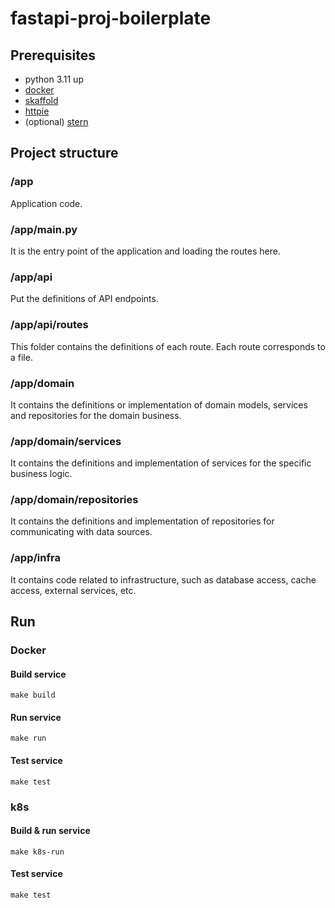 # fastapi-proj-boilerplate

## Prerequisites
- python 3.11 up
- [docker](https://docs.docker.com/desktop/install/mac-install/)
- [skaffold](https://skaffold.dev/)
- [httpie](https://httpie.io/docs/cli/installation)
- (optional) [stern](https://github.com/stern/stern)

## Project structure

### /app
Application code.

### /app/main.py
It is the entry point of the application and loading the routes here.

### /app/api
Put the definitions of API endpoints.

### /app/api/routes
This folder contains the definitions of each route. Each route corresponds to a file.

### /app/domain
It contains the definitions or implementation of domain models, services and repositories for the domain business.

### /app/domain/services
It contains the definitions and implementation of services for the specific business logic.

### /app/domain/repositories
It contains the definitions and implementation of repositories for communicating with data sources.

### /app/infra
It contains code related to infrastructure, such as database access, cache access, external services, etc.

## Run

### Docker
#### Build service

```shell
make build
```

#### Run service

```shell
make run
```

#### Test service

```shell
make test
```

### k8s
#### Build & run service

```shell
make k8s-run
```

#### Test service

```shell
make test
```
